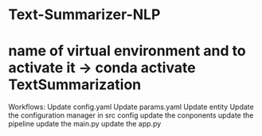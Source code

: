 # Text-Summarizer-NLP
# name of virtual environment and to activate it -> conda activate TextSummarization

Workflows:
Update config.yaml
Update params.yaml
Update entity
Update the configuration manager in src config
update the conponents
update the pipeline
update the main.py
update the app.py